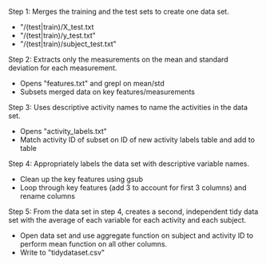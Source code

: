 Step 1: Merges the training and the test sets to create one data set.
  - "/(test|train)/X_test.txt
  - "/(test|train)/y_test.txt"
  - "/(test|train)/subject_test.txt"

Step 2: Extracts only the measurements on the mean and standard deviation for each measurement.
  - Opens "features.txt" and grepl on mean/std
  - Subsets merged data on key features/measurements

Step 3: Uses descriptive activity names to name the activities in the data set.
  - Opens "activity_labels.txt"
  - Match activity ID of subset on ID of new activity labels table and add to table
  
Step 4: Appropriately labels the data set with descriptive variable names.
  - Clean up the key features using gsub
  - Loop through key features (add 3 to account for first 3 columns) and rename columns
  
Step 5: From the data set in step 4, creates a second, independent tidy data set with the 
average of each variable for each activity and each subject.
  - Open data set and use aggregate function on subject and activity ID to perform mean
  function on all other columns.
  - Write to "tidydataset.csv"
